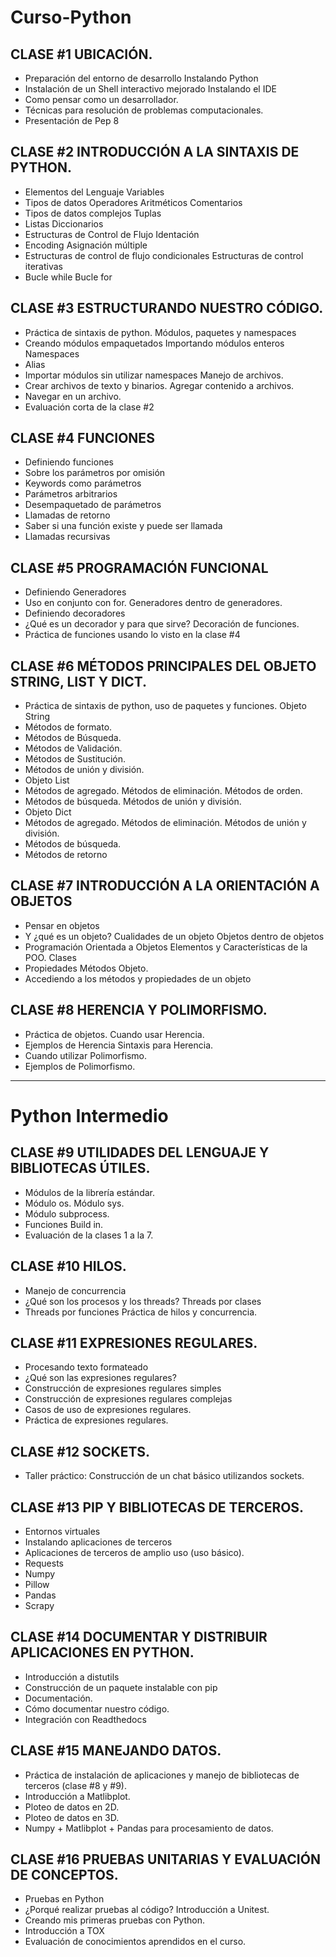 # Curso-Python

## CLASE #1 UBICACIÓN.
* Preparación del entorno de desarrollo Instalando Python
* Instalación de un Shell interactivo mejorado Instalando el IDE
* Como pensar como un desarrollador.
* Técnicas para resolución de problemas computacionales.
* Presentación de Pep 8

## CLASE #2 INTRODUCCIÓN A LA SINTAXIS DE PYTHON.
* Elementos del Lenguaje Variables
* Tipos de datos Operadores Aritméticos Comentarios
* Tipos de datos complejos Tuplas
* Listas Diccionarios
* Estructuras de Control de Flujo Identación
* Encoding Asignación múltiple
* Estructuras de control de flujo condicionales Estructuras de control iterativas
* Bucle while Bucle for

## CLASE #3 ESTRUCTURANDO NUESTRO CÓDIGO.
* Práctica de sintaxis de python. Módulos, paquetes y namespaces
* Creando módulos empaquetados Importando módulos enteros Namespaces
* Alias
* Importar módulos sin utilizar namespaces Manejo de archivos.
* Crear archivos de texto y binarios. Agregar contenido a archivos.
* Navegar en un archivo.
* Evaluación corta de la clase #2

## CLASE #4 FUNCIONES
* Definiendo funciones
* Sobre los parámetros por omisión 
* Keywords como parámetros 
* Parámetros arbitrarios 
* Desempaquetado de parámetros
* Llamadas de retorno
* Saber si una función existe y puede ser llamada 
* Llamadas recursivas

## CLASE #5 PROGRAMACIÓN FUNCIONAL
* Definiendo Generadores
* Uso en conjunto con for. Generadores dentro de generadores.
* Definiendo decoradores
* ¿Qué es un decorador y para que sirve? Decoración de funciones.
* Práctica de funciones usando lo visto en la clase #4

## CLASE #6 MÉTODOS PRINCIPALES DEL OBJETO STRING, LIST Y DICT.
* Práctica de sintaxis de python, uso de paquetes y funciones. Objeto String
* Métodos de formato.
* Métodos de Búsqueda.
* Métodos de Validación.
* Métodos de Sustitución.
* Métodos de unión y división.
* Objeto List
* Métodos de agregado. Métodos de eliminación. Métodos de orden.
* Métodos de búsqueda. Métodos de unión y división.
* Objeto Dict
* Métodos de agregado. Métodos de eliminación. Métodos de unión y división. 
* Métodos de búsqueda.
* Métodos de retorno

## CLASE #7 INTRODUCCIÓN A LA ORIENTACIÓN A OBJETOS 
* Pensar en objetos
* Y ¿qué es un objeto? Cualidades de un objeto Objetos dentro de objetos
* Programación Orientada a Objetos Elementos y Características de la POO. Clases
* Propiedades Métodos Objeto.
* Accediendo a los métodos y propiedades de un objeto

## CLASE #8 HERENCIA Y POLIMORFISMO.
* Práctica de objetos. Cuando usar Herencia.
* Ejemplos de Herencia Sintaxis para Herencia.
* Cuando utilizar Polimorfismo.
* Ejemplos de Polimorfismo.

---
# Python Intermedio

## CLASE #9 UTILIDADES DEL LENGUAJE Y BIBLIOTECAS ÚTILES.
* Módulos de la librería estándar.
* Módulo os. Módulo sys.
* Módulo subprocess.
* Funciones Build in.
* Evaluación de la clases 1 a la 7.

## CLASE #10 HILOS.
* Manejo de concurrencia
* ¿Qué son los procesos y los threads? Threads por clases
* Threads por funciones Práctica de hilos y concurrencia.

## CLASE #11 EXPRESIONES REGULARES.
* Procesando texto formateado
* ¿Qué son las expresiones regulares? 
* Construcción de expresiones regulares simples 
* Construcción de expresiones regulares complejas 
* Casos de uso de expresiones regulares.
* Práctica de expresiones regulares.

## CLASE #12 SOCKETS.
* Taller práctico: Construcción de un chat básico utilizandos sockets.

## CLASE #13 PIP Y BIBLIOTECAS DE TERCEROS.
* Entornos virtuales
* Instalando aplicaciones de terceros
* Aplicaciones de terceros de amplio uso (uso básico).
* Requests
* Numpy 
* Pillow 
* Pandas
* Scrapy

## CLASE #14 DOCUMENTAR Y DISTRIBUIR APLICACIONES EN PYTHON.
* Introducción a distutils
* Construcción de un paquete instalable con pip
* Documentación.
* Cómo documentar nuestro código.
* Integración con Readthedocs

## CLASE #15 MANEJANDO DATOS.
* Práctica de instalación de aplicaciones y manejo de bibliotecas de terceros (clase #8 y #9). 
* Introducción a Matlibplot.
* Ploteo de datos en 2D. 
* Ploteo de datos en 3D.
* Numpy + Matlibplot + Pandas para procesamiento de datos.

## CLASE #16 PRUEBAS UNITARIAS Y EVALUACIÓN DE CONCEPTOS.
* Pruebas en Python
* ¿Porqué realizar pruebas al código? Introducción a Unitest.
* Creando mis primeras pruebas con Python.
* Introducción a TOX
* Evaluación de conocimientos aprendidos en el curso. 